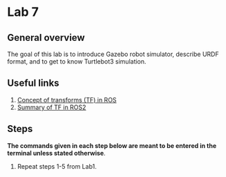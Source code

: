 # Lab 7

## General overview

The goal of this lab is to introduce Gazebo robot simulator, describe URDF format, and to get to know Turtlebot3 simulation.

## Useful links

1. [Concept of transforms (TF) in ROS](https://articulatedrobotics.xyz/ready-for-ros-6-tf/)
2. [Summary of TF in ROS2](https://nu-msr.github.io/ros_notes/ros2/tf.html)

## Steps

**The commands given in each step below are meant to be entered in the terminal unless stated otherwise**.

1. Repeat steps 1-5 from Lab1.
